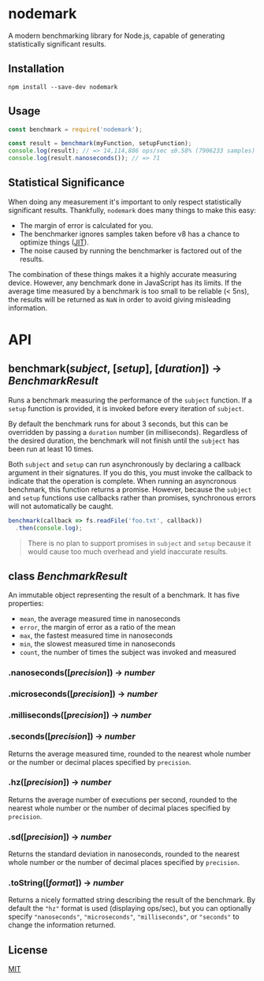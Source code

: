 # nodemark
A modern benchmarking library for Node.js, capable of generating statistically significant results.

## Installation
```
npm install --save-dev nodemark
```

## Usage
```js
const benchmark = require('nodemark');

const result = benchmark(myFunction, setupFunction);
console.log(result); // => 14,114,886 ops/sec ±0.58% (7906233 samples)
console.log(result.nanoseconds()); // => 71
```

## Statistical Significance

When doing any measurement it's important to only respect statistically significant results. Thankfully, `nodemark` does many things to make this easy:

* The margin of error is calculated for you.
* The benchmarker ignores samples taken before v8 has a chance to optimize things ([JIT](https://en.wikipedia.org/wiki/Just-in-time_compilation)).
* The noise caused by running the benchmarker is factored out of the results.

The combination of these things makes it a highly accurate measuring device. However, any benchmark done in JavaScript has its limits. If the average time measured by a benchmark is too small to be reliable (< 5ns), the results will be returned as `NaN` in order to avoid giving misleading information.

# API

## benchmark(*subject*, [*setup*], [*duration*]) -> *BenchmarkResult*

Runs a benchmark measuring the performance of the `subject` function. If a `setup` function is provided, it is invoked before every iteration of `subject`.

By default the benchmark runs for about 3 seconds, but this can be overridden by passing a `duration` number (in milliseconds). Regardless of the desired duration, the benchmark will not finish until the `subject` has been run at least 10 times.

Both `subject` and `setup` can run asynchronously by declaring a callback argument in their signatures. If you do this, you must invoke the callback to indicate that the operation is complete. When running an asyncronous benchmark, this function returns a promise. However, because the `subject` and `setup` functions use callbacks rather than promises, synchronous errors will not automatically be caught.

```js
benchmark(callback => fs.readFile('foo.txt', callback))
  .then(console.log);
```

> There is no plan to support promises in `subject` and `setup` because it would cause too much overhead and yield inaccurate results.

## class *BenchmarkResult*

An immutable object representing the result of a benchmark. It has five properties:

* `mean`, the average measured time in nanoseconds
* `error`, the margin of error as a ratio of the mean
* `max`, the fastest measured time in nanoseconds
* `min`, the slowest measured time in nanoseconds
* `count`, the number of times the subject was invoked and measured

### .nanoseconds([*precision*]) -> *number*

### .microseconds([*precision*]) -> *number*

### .milliseconds([*precision*]) -> *number*

### .seconds([*precision*]) -> *number*

Returns the average measured time, rounded to the nearest whole number or the number or decimal places specified by `precision`.

### .hz([*precision*]) -> *number*

Returns the average number of executions per second, rounded to the nearest whole number or the number of decimal places specified by `precision`.

### .sd([*precision*]) -> *number*

Returns the standard deviation in nanoseconds, rounded to the nearest whole number or the number of decimal places specified by `precision`.

### .toString([*format*]) -> *number*

Returns a nicely formatted string describing the result of the benchmark. By default the `"hz"` format is used (displaying ops/sec), but you can optionally specify `"nanoseconds"`, `"microseconds"`, `"milliseconds"`, or `"seconds"` to change the information returned.

## License

[MIT](https://github.com/JoshuaWise/nodemark/blob/master/LICENSE)
